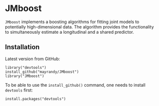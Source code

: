 # JMboost


`JMboost` implements a boosting algorithms for fitting joint models to potentially 
high-dimensional data. The algorithm provides the functionality to simultaneously 
estimate a longitudinal and a shared predictor.

## Installation

Latest version from GitHub:
  ```
  library("devtools")
  install_github("mayrandy/JMboost")
  library("JMboost")
  ```
  
To be able to use the `install_github()` command, one needs to install `devtools` first:
  ```
  install.packages("devtools")
  ```


